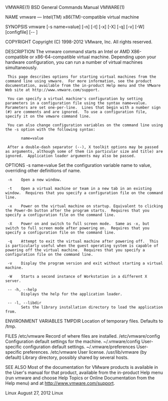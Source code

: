 VMWARE(1)                                                                                                                                     BSD General Commands Manual                                                                                                                                     VMWARE(1)

NAME
     vmware — Intel(TM) x86(TM)-compatible virtual machine

SYNOPSIS
     vmware [-s name=value] [-n] [-t] [-x] [-X] [-q] [-v] [-W] [configfile] [-- <X toolkit options> <application loader options>]

COPYRIGHT
     Copyright (C) 1998-2012 VMware, Inc.  All rights reserved.

DESCRIPTION
     The vmware command starts an Intel or AMD X86-compatible or x86-64-compatible virtual machine.  Depending upon your hardware configuration, you can run a number of virtual machines simultaneously.

     This page describes options for starting virtual machines from the command line using vmware.  For more information, see the product documentation, available from the in-product Help menu and the VMware Web site at http://www.vmware.com/support.

     You can specify a virtual machine's configuration by setting parameters in a configuration file using the syntax name=value.  Parameters are set one-per-line.  Lines that begin with a number sign (#) are comments and are ignored.  To use a configuration file, specify it on the vmware command line.

     You can also change configuration variables on the command line using the -s option with the following syntax:

           name=value

     After a double-dash separator (--), X toolkit options may be passed as arguments, although some of them (in particular size and title) are ignored.  Application loader arguments may also be passed.

OPTIONS
     -s name=value
           Set the configuration variable name to value, overriding other definitions of name.

     -n    Open a new window.

     -t    Open a virtual machine or team in a new tab in an existing window.  Requires that you specify a configuration file on the command line.

     -x    Power on the virtual machine on startup. Equivalent to clicking the Power-On button after the program starts.  Requires that you specify a configuration file on the command line.

     -X    Power on and switch to full screen mode.  Same as -x, but switch to full screen mode after powering on.  Requires that you specify a configuration file on the command line.

     -q    Attempt to exit the virtual machine after powering off.  This is particularly useful when the guest operating system is capable of powering off the virtual machine.  Requires that you specify a configuration file on the command line.

     -v    Display the program version and exit without starting a virtual machine.

     -W    Starts a second instance of Workstation in a different X server.

     -- -h, --help
           Displays the help for the application loader.

     -- -l, --libdir
           Sets the library installation directory to load the application from.

ENVIRONMENT VARIABLES
     TMPDIR  Location of temporary files.  Defaults to /tmp.

FILES
     /etc/vmware  Record of where files are installed.
     /etc/vmware/config
                  Configuration default settings for the machine.
     ~/.vmware/config
                  User-specific configuration default settings.
     ~/.vmware/preferences
                  User-specific preferences.
     /etc/vmware  User license.
     /usr/lib/vmware (by default)
                  Library directory, possibly shared by several hosts.

SEE ALSO
     Most of the documentation for VMware products is available in the User's manual for that product, available from the in-product Help menu (run vmware and choose Help Topics or Online Documentation from the Help menu) and at http://www.vmware.com/support.

Linux                                                                                                                                               August 27, 2012                                                                                                                                               Linux
